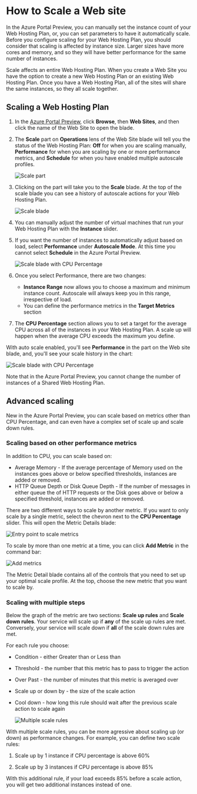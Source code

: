 <properties title="How to scale a website" pageTitle="How to scale a website" description="Learn how to scale your hosting plan in Azure." authors="stepsic"  />

# How to Scale a Web site

In the Azure Portal Preview, you can manually set the instance count of your Web Hosting Plan, or, you can set parameters to have it automatically scale. Before you configure scaling for your Web Hosting Plan, you should consider that scaling is affected by instance size. Larger sizes have more cores and memory, and so they will have better performance for the same number of instances.

Scale affects an entire Web Hosting Plan. When you create a Web Site you have the option to create a new Web Hosting Plan or an existing Web Hosting Plan. Once you have a Web Hosting Plan, all of the sites will share the same instances, so they all scale together.

## Scaling a Web Hosting Plan

1. In the [Azure Portal Preview](https://portal.azure.com/), click **Browse**, then **Web Sites**, and then click the name of the Web Site to open the blade.

2. The **Scale** part on **Operations** lens of the Web Site blade will tell you the status of the Web Hosting Plan: **Off** for when you are scaling manually, **Performance** for when you are scaling by one or more performance metrics, and **Schedule** for when you have enabled multiple autoscale profiles.

    ![Scale part](./media/insights-how-to-scale/Insights_ScalePartOff.png)

3. Clicking on the part will take you to the **Scale** blade. At the top of the scale blade you can see a history of autoscale actions for your Web Hosting Plan.

    ![Scale blade](./media/insights-how-to-scale/Insights_ScaleBladeDayZero.png)

4. You can manually adjust the number of virtual machines that run your Web Hosting Plan with the **Instance** slider. 

5. If you want the number of instances to automatically adjust based on load, select **Performance** under **Autoscale Mode**. At this time you cannot select **Schedule** in the Azure Portal Preview.

    ![Scale blade with CPU Percentage](./media/insights-how-to-scale/Insights_ScaleBladeCPU.png) 

6. Once you select Performance, there are two changes:
    - **Instance Range** now allows you to choose a maximum and minimum instance count. Autoscale will always keep you in this range, irrespective of load.
    - You can define the performance metrics in the **Target Metrics** section

7. The **CPU Percentage** section allows you to set a target for the average CPU across all of the instances in your Web Hosting Plan. A scale up will happen when the average CPU exceeds the maximum you define.

With auto scale enabled, you'll see **Performance** in the part on the Web site blade, and, you'll see your scale history in the chart:

![Scale blade with CPU Percentage](./media/insights-how-to-scale/Insights_ScalePartBladeOn.png) 

Note that in the Azure Portal Preview, you cannot change the number of instances of a Shared Web Hosting Plan.

## Advanced scaling

New in the Azure Portal Preview, you can scale based on metrics other than CPU Percentage, and can even have a complex set of scale up and scale down rules.

### Scaling based on other performance metrics
In addition to CPU, you can scale based on:

- Average Memory - If the average percentage of Memory used on the instances goes above or below specified thresholds, instances are added or removed.
- HTTP Queue Depth or Disk Queue Depth - If the number of messages in either queue the of HTTP requests or the Disk goes above or below a specified threshold, instances are added or removed.

There are two different ways to scale by another metric. If you want to only scale by a single metric, select the chevron next to the **CPU Percentage** slider. This will open the Metric Details blade:

   ![Entry point to scale metrics](./media/insights-how-to-scale/Insights_ScaleMetricChevron.png)

To scale by more than one metric at a time, you can click **Add Metric** in the command bar:

   ![Add metrics](./media/insights-how-to-scale/Insights_AddMetric.png)
   
The Metric Detail blade contains all of the controls that you need to set up your optimal scale profile. At the top, choose the new metric that you want to scale by.

### Scaling with multiple steps

Below the graph of the metric are two sections: **Scale up rules** and **Scale down rules**. Your service will scale up if **any** of the scale up rules are met. Conversely, your service will scale down if **all** of the scale down rules are met.

For each rule you choose:
- Condition - either Greater than or Less than
- Threshold - the number that this metric has to pass to trigger the action
- Over Past - the number of minutes that this metric is averaged over
- Scale up or down by - the size of the scale action
- Cool down - how long this rule should wait after the previous scale action to scale again

   ![Multiple scale rules](./media/insights-how-to-scale/Insights_MultipleScaleRules.png)

With multiple scale rules, you can be more agressive about scaling up (or down) as performance changes. For example, you can define two scale rules:

1. Scale up by 1 instance if CPU percentage is above 60%

2. Scale up by 3 instances if CPU percentage is above 85%

With this additional rule, if your load exceeds 85% before a scale action, you will get two additional instances instead of one. 